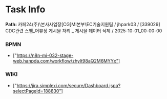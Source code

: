 # Task Info

**Path:** 카페24(주)\본사사업장\[CG]MI본부\EC기술지원팀 / jhpark03 / [339029] CDC관련 스팸_어뷰징 게시물 처리 _ 게시물 데이터 삭제 / 2025-10-01_00-00-00

### BPMN
- ["https://n8n-mi-032-stage-web.hanpda.com/workflow/zhylt98aQ2M6MYYx"]

### WIKI
- ["https://jira.simplexi.com/secure/Dashboard.jspa?selectPageId=188830"]

